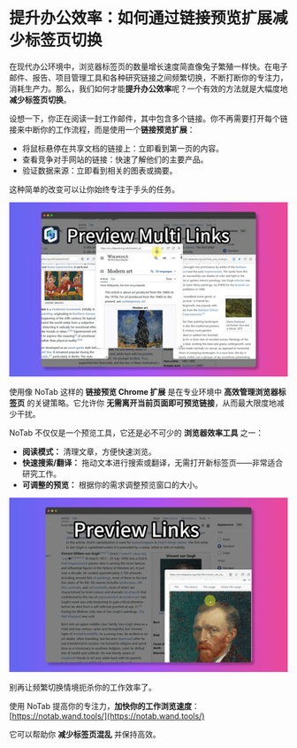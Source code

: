 # 提升办公效率：如何通过链接预览扩展减少标签页切换

在现代办公环境中，浏览器标签页的数量增长速度简直像兔子繁殖一样快。在电子邮件、报告、项目管理工具和各种研究链接之间频繁切换，不断打断你的专注力，消耗生产力。那么，我们如何才能**提升办公效率**呢？一个有效的方法就是大幅度地**减少标签页切换**。

设想一下，你正在阅读一封工作邮件，其中包含多个链接。你不再需要打开每个链接来中断你的工作流程，而是使用一个**链接预览扩展**：

*   将鼠标悬停在共享文档的链接上：立即看到第一页的内容。
*   查看竞争对手网站的链接：快速了解他们的主要产品。
*   验证数据来源：立即看到相关的图表或摘要。

这种简单的改变可以让你始终专注于手头的任务。

![链接预览提升办公效率](../images/notab1.png)

使用像 NoTab 这样的 **链接预览 Chrome 扩展** 是在专业环境中 **高效管理浏览器标签页** 的关键策略。它允许你 **无需离开当前页面即可预览链接**，从而最大限度地减少干扰。

NoTab 不仅仅是一个预览工具，它还是必不可少的 **浏览器效率工具** 之一：

*   **阅读模式：** 清理文章，方便快速浏览。
*   **快速搜索/翻译：** 拖动文本进行搜索或翻译，无需打开新标签页——非常适合研究工作。
*   **可调整的预览：** 根据你的需求调整预览窗口的大小。

![NoTab 快速搜索功能](../images/notab2.png)

别再让频繁切换情境扼杀你的工作效率了。

使用 NoTab 提高你的专注力，**加快你的工作浏览速度**：[https://notab.wand.tools/](https://notab.wand.tools/)

它可以帮助你 **减少标签页混乱** 并保持高效。
